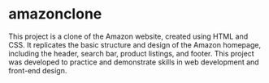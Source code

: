 # amazonclone
This project is a clone of the Amazon website, created using HTML and CSS. It replicates the basic structure and design of the Amazon homepage, including the header, search bar, product listings, and footer. This project was developed to practice and demonstrate skills in web development and front-end design.
